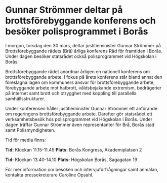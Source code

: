 # Gunnar Strömmer deltar på brottsförebyggande konferens och besöker polisprogrammet i Borås

I morgon, torsdag den 30 mars, deltar justitieminister Gunnar Strömmer på Brottsförebyggande rådets (Brå) årliga konferens Råd för framtiden i Borås. Under dagen besöker statsrådet också polisprogrammet vid Högskolan i Borås.

Brottsförebyggande rådet anordnar årligen en nationell konferens om brottsförebyggande arbete. I fokus på årets konferens står bland annat den föreslagna lagen om kommuners ansvar för brottsförebyggande arbete, förebyggande arbete mot hatbrott, våldsbejakande extremism, bedrägerier på internet samt brott och otrygghet med koppling till parallella samhällsstrukturer.

Under konferensen håller justitieminister Gunnar Strömmer ett anförande om regeringens brottsförebyggande arbete. Därefter gör statsrådet ett verksamhetsbesök hos polisprogrammet vid Högskolan i Borås. Under dagen träffar Gunnar Strömmer även representanter för Brå, Borås stad samt Polismyndigheten.

Tid för media finns:

**Tid:** Klockan 11.15-11.45
**Plats:** Borås Kongress, Akademiplatsen 2

**Tid:** Klockan 13.40-14.10
**Plats:** Högskolan Borås, Sagagatan 19

För mer information om besöken och intervjuförfrågningar samt anmälan, kontakta pressekreterare Caroline Opsahl.
